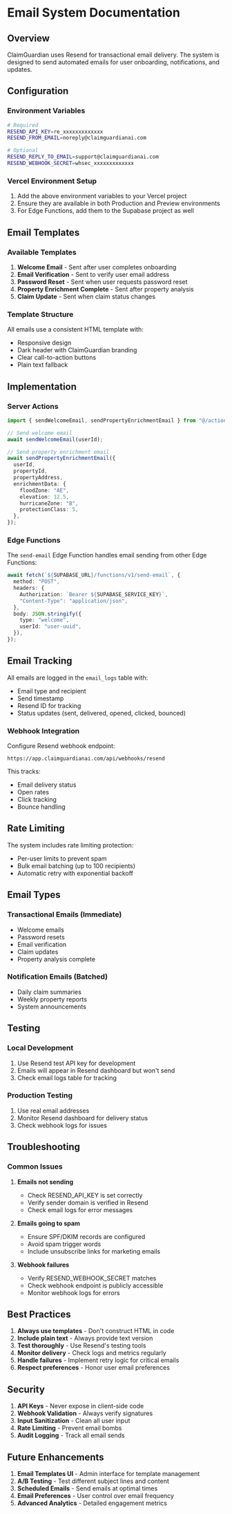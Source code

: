 # Email System Documentation

## Overview

ClaimGuardian uses Resend for transactional email delivery. The system is designed to send automated emails for user onboarding, notifications, and updates.

## Configuration

### Environment Variables

```bash
# Required
RESEND_API_KEY=re_xxxxxxxxxxxxx
RESEND_FROM_EMAIL=noreply@claimguardianai.com

# Optional
RESEND_REPLY_TO_EMAIL=support@claimguardianai.com
RESEND_WEBHOOK_SECRET=whsec_xxxxxxxxxxxxx
```

### Vercel Environment Setup

1. Add the above environment variables to your Vercel project
2. Ensure they are available in both Production and Preview environments
3. For Edge Functions, add them to the Supabase project as well

## Email Templates

### Available Templates

1. **Welcome Email** - Sent after user completes onboarding
2. **Email Verification** - Sent to verify user email address
3. **Password Reset** - Sent when user requests password reset
4. **Property Enrichment Complete** - Sent after property analysis
5. **Claim Update** - Sent when claim status changes

### Template Structure

All emails use a consistent HTML template with:

- Responsive design
- Dark header with ClaimGuardian branding
- Clear call-to-action buttons
- Plain text fallback

## Implementation

### Server Actions

```typescript
import { sendWelcomeEmail, sendPropertyEnrichmentEmail } from "@/actions/email";

// Send welcome email
await sendWelcomeEmail(userId);

// Send property enrichment email
await sendPropertyEnrichmentEmail({
  userId,
  propertyId,
  propertyAddress,
  enrichmentData: {
    floodZone: "AE",
    elevation: 12.5,
    hurricaneZone: "B",
    protectionClass: 5,
  },
});
```

### Edge Functions

The `send-email` Edge Function handles email sending from other Edge Functions:

```typescript
await fetch(`${SUPABASE_URL}/functions/v1/send-email`, {
  method: "POST",
  headers: {
    Authorization: `Bearer ${SUPABASE_SERVICE_KEY}`,
    "Content-Type": "application/json",
  },
  body: JSON.stringify({
    type: "welcome",
    userId: "user-uuid",
  }),
});
```

## Email Tracking

All emails are logged in the `email_logs` table with:

- Email type and recipient
- Send timestamp
- Resend ID for tracking
- Status updates (sent, delivered, opened, clicked, bounced)

### Webhook Integration

Configure Resend webhook endpoint:

```
https://app.claimguardianai.com/api/webhooks/resend
```

This tracks:

- Email delivery status
- Open rates
- Click tracking
- Bounce handling

## Rate Limiting

The system includes rate limiting protection:

- Per-user limits to prevent spam
- Bulk email batching (up to 100 recipients)
- Automatic retry with exponential backoff

## Email Types

### Transactional Emails (Immediate)

- Welcome emails
- Password resets
- Email verification
- Claim updates
- Property analysis complete

### Notification Emails (Batched)

- Daily claim summaries
- Weekly property reports
- System announcements

## Testing

### Local Development

1. Use Resend test API key for development
2. Emails will appear in Resend dashboard but won't send
3. Check email logs table for tracking

### Production Testing

1. Use real email addresses
2. Monitor Resend dashboard for delivery status
3. Check webhook logs for issues

## Troubleshooting

### Common Issues

1. **Emails not sending**
   - Check RESEND_API_KEY is set correctly
   - Verify sender domain is verified in Resend
   - Check email logs for error messages

2. **Emails going to spam**
   - Ensure SPF/DKIM records are configured
   - Avoid spam trigger words
   - Include unsubscribe links for marketing emails

3. **Webhook failures**
   - Verify RESEND_WEBHOOK_SECRET matches
   - Check webhook endpoint is publicly accessible
   - Monitor webhook logs for errors

## Best Practices

1. **Always use templates** - Don't construct HTML in code
2. **Include plain text** - Always provide text version
3. **Test thoroughly** - Use Resend's testing tools
4. **Monitor delivery** - Check logs and metrics regularly
5. **Handle failures** - Implement retry logic for critical emails
6. **Respect preferences** - Honor user email preferences

## Security

1. **API Keys** - Never expose in client-side code
2. **Webhook Validation** - Always verify signatures
3. **Input Sanitization** - Clean all user input
4. **Rate Limiting** - Prevent email bombs
5. **Audit Logging** - Track all email sends

## Future Enhancements

1. **Email Templates UI** - Admin interface for template management
2. **A/B Testing** - Test different subject lines and content
3. **Scheduled Emails** - Send emails at optimal times
4. **Email Preferences** - User control over email frequency
5. **Advanced Analytics** - Detailed engagement metrics
